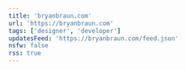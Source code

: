 ```yaml
---
title: 'bryanbraun.com'
url: 'https://bryanbraun.com'
tags: ['designer', 'developer']
updatesFeed: 'https://bryanbraun.com/feed.json'
nsfw: false
rss: true
---
```

